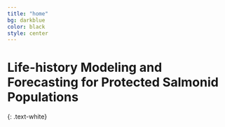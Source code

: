```yaml
---
title: "home"
bg: darkblue
color: black
style: center
---
```

# Life-history Modeling and Forecasting for Protected Salmonid Populations
{: .text-white}